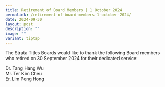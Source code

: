 ```yaml
---
title: Retirement of Board Members | 1 October 2024
permalink: /retirement-of-board-members-1-october-2024/
date: 2024-09-30
layout: post
description: ""
image: ""
variant: tiptap
---
```

<p>The Strata Titles Boards would like to thank the following Board members
who retired on 30 September 2024 for their dedicated service:</p>
<p></p>
<p>Dr. Tang Hang Wu
<br>Mr. Ter Kim Cheu
<br>Er. Lim Peng Hong</p>